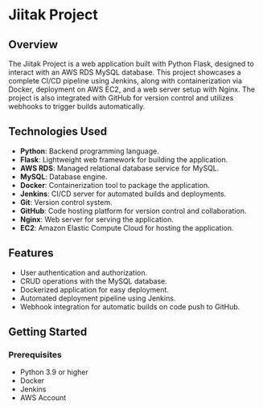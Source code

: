 # Jiitak Project

## Overview
The Jiitak Project is a web application built with Python Flask, designed to interact with an AWS RDS MySQL database. This project showcases a complete CI/CD pipeline using Jenkins, along with containerization via Docker, deployment on AWS EC2, and a web server setup with Nginx. The project is also integrated with GitHub for version control and utilizes webhooks to trigger builds automatically.

## Technologies Used
- **Python**: Backend programming language.
- **Flask**: Lightweight web framework for building the application.
- **AWS RDS**: Managed relational database service for MySQL.
- **MySQL**: Database engine.
- **Docker**: Containerization tool to package the application.
- **Jenkins**: CI/CD server for automated builds and deployments.
- **Git**: Version control system.
- **GitHub**: Code hosting platform for version control and collaboration.
- **Nginx**: Web server for serving the application.
- **EC2**: Amazon Elastic Compute Cloud for hosting the application.

## Features
- User authentication and authorization.
- CRUD operations with the MySQL database.
- Dockerized application for easy deployment.
- Automated deployment pipeline using Jenkins.
- Webhook integration for automatic builds on code push to GitHub.

## Getting Started

### Prerequisites
- Python 3.9 or higher
- Docker
- Jenkins
- AWS Account
